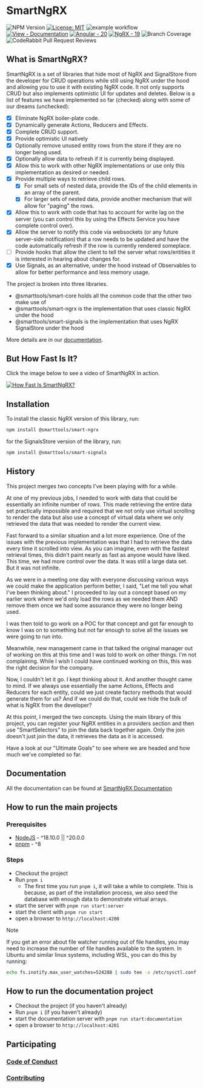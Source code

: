 # SmartNgRX

![NPM Version](https://img.shields.io/npm/v/%40smarttools%2Fsmart-ngrx)
[![License: MIT](https://img.shields.io/badge/License-MIT-yellow.svg)](https://opensource.org/licenses/MIT)
![example workflow](https://github.com/DaveMBush/SmartNgRX/actions/workflows/build.yml/badge.svg)
[![View - Documentation](https://img.shields.io/badge/View-Documentation-2ea44f)](https://davembush.github.io/SmartNgRX/ 'Go to project documentation')
[![Angular - 20](https://img.shields.io/badge/Angular-20-2ea44f)](https://angular.dev/)
[![NgRX - 19](https://img.shields.io/badge/NgRX-19-2ea44f)](https://ngrx.io/guide/store)
![Branch Coverage](https://img.shields.io/badge/Branch%20Coverage-100%25-2ea44f?style=plastic&logoSize=auto)
![CodeRabbit Pull Request Reviews](https://img.shields.io/coderabbit/prs/github/DaveMBush/SmartNgRX)

## What is SmartNgRX?

SmartNgRX is a set of libraries that hide most of NgRX and SignalStore from the developer for CRUD operations while still using NgRX under the hood and allowing you to use it with existing NgRX code. It not only supports CRUD but also implements optimistic UI for updates and deletes. Below is a list of features we have implemented so far (checked) along with some of our dreams (unchecked):

- [x] Eliminate NgRX boiler-plate code.
- [x] Dynamically generate Actions, Reducers and Effects.
- [x] Complete CRUD support.
- [x] Provide optimistic UI natively
- [x] Optionally remove unused entity rows from the store if they are no longer being used.
- [x] Optionally allow data to refresh if it is currently being displayed.
- [x] Allow this to work with other NgRX implementations or use only this implementation as desired or needed.
- [x] Provide multiple ways to retrieve child rows.
  - [x] For small sets of nested data, provide the IDs of the child elements in an array of the parent.
  - [x] For larger sets of nested data, provide another mechanism that will allow for "paging" the rows.
- [x] Allow this to work with code that has to account for write lag on the server (you can control this by using the Effects Service you have complete control over).
- [x] Allow the server to notify this code via websockets (or any future server-side notification) that a row needs to be updated and have the code automatically refresh if the row is currently rendered someplace.
- [ ] Provide hooks that allow the client to tell the server what rows/entities it is interested in hearing about changes for.
- [x] Use Signals, as an alternative, under the hood instead of Observables to allow for better performance and less memory usage.

The project is broken into three libraries.

- @smarttools/smart-core holds all the common code that the other two make use of
- @smarttools/smart-ngrx is the implementation that uses classic NgRX under the hood
- @smarttools/smart-signals is the implementation that uses NgRX SignalStore under the hood

More details are in our [documentation](https://davembush.github.io/SmartNgRX/).

## But How Fast Is It?

Click the image below to see a video of SmartNgRX in action.

[![How Fast Is SmartNgRX?](https://img.youtube.com/vi/xA8jEnNA4V0/0.jpg)](https://www.youtube.com/watch?v=xA8jEnNA4V0)

## Installation

To install the classic NgRX version of this library, run:

```bash
npm install @smarttools/smart-ngrx
```

for the SignalsStore version of the library, run:

```bash
npm install @smarttools/smart-signals
```

## History

This project merges two concepts I've been playing with for a while.

At one of my previous jobs, I needed to work with data that could be essentially an infinite number of rows. This made retrieving the entire data set practically impossible and required that we not only use virtual scrolling to render the data but also use a concept of virtual data where we only retrieved the data that was needed to render the current view.

Fast forward to a similar situation and a lot more experience. One of the issues with the previous implementation was that I had to retrieve the data every time it scrolled into view. As you can imagine, even with the fastest retrieval times, this didn't paint nearly as fast as anyone would have liked. This time, we had more control over the data. It was still a large data set. But it was not infinite.

As we were in a meeting one day with everyone discussing various ways we could make the application perform better, I said, "Let me tell you what I've been thinking about." I proceeded to lay out a concept based on my earlier work where we'd only load the rows as we needed them AND remove them once we had some assurance they were no longer being used.

I was then told to go work on a POC for that concept and got far enough to know I was on to something but not far enough to solve all the issues we were going to run into.

Meanwhile, new management came in that talked the original manager out of working on this at this time and I was told to work on other things. I'm not complaining. While I wish I could have continued working on this, this was the right decision for the company.

Now, I couldn't let it go. I kept thinking about it. And another thought came to mind. If we always use essentially the same Actions, Effects and Reducers for each entity, could we just create factory methods that would generate them for us? And if we could do that, could we hide the bulk of what is NgRX from the developer?

At this point, I merged the two concepts. Using the main library of this project, you can register your NgRX entities in a providers section and then use "SmartSelectors" to join the data back together again. Only the join doesn't just join the data, it retrieves the data as it is accessed.

Have a look at our "Ultimate Goals" to see where we are headed and how much we've completed so far.

## Documentation

All the documentation can be found at [SmartNgRX Documentation](https://davembush.github.io/SmartNgRX/)

## How to run the main projects

### Prerequisites

- [NodeJS](https://nodejs.org/en/) - ^18.10.0 || ^20.0.0
- [pnpm](https://pnpm.io/) - ^8

### Steps

- Checkout the project
- Run `pnpm i`
  - The first time you run `pnpm i`, it will take a while to complete. This is because, as part of the installation process, we also seed the database with enough data to demonstrate virtual arrays.
- start the server with `pnpm run start:server`
- start the client with `pnpm run start`
- open a browser to `http://localhost:4200`

> [!NOTE]
> If you get an error about file watcher running out of file handles, you may need to increase the number of file handles available to the system. In Ubuntu and similar linux systems, including WSL, you can do this by running:

```bash
echo fs.inotify.max_user_watches=524288 | sudo tee -a /etc/sysctl.conf && sudo sysctl -p
```

## How to run the documentation project

- Checkout the project (if you haven't already)
- Run `pnpm i` (if you haven't already)
- start the documentation server with `pnpm run start:documentation`
- open a browser to `http://localhost:4201`

## Participating

### [Code of Conduct](https://github.com/DaveMBush/SmartNgRX/blob/main/CODE_OF_CONDUCT.md)

### [Contributing](https://github.com/DaveMBush/SmartNgRX/blob/main/CONTRIBUTING.md)
